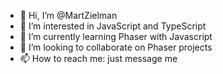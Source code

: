 - 👋 Hi, I’m @MartZielman
- 👀 I’m interested in JavaScript and TypeScript
- 🌱 I’m currently learning Phaser with Javascript
- 💞️ I’m looking to collaborate on Phaser projects
- 📫 How to reach me: just message me

<!---
MartZielman/MartZielman is a ✨ special ✨ repository because its `README.md` (this file) appears on your GitHub profile.
You can click the Preview link to take a look at your changes.
--->
